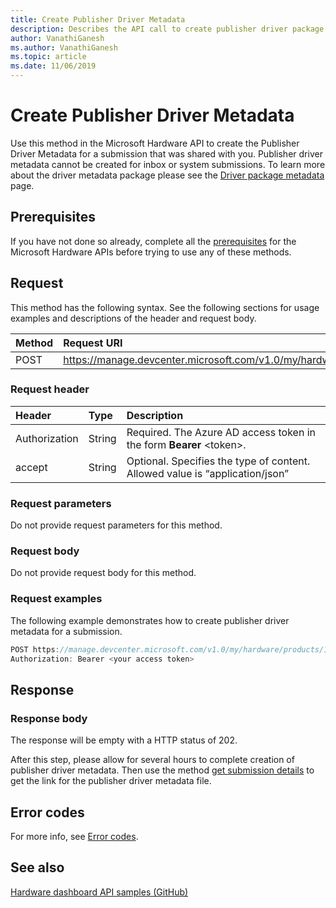 ```yaml
---
title: Create Publisher Driver Metadata
description: Describes the API call to create publisher driver package metadata for Partner Center submissions.
author: VanathiGanesh
ms.author: VanathiGanesh
ms.topic: article
ms.date: 11/06/2019
---
```


# Create Publisher Driver Metadata

Use this method in the Microsoft Hardware API to create the Publisher Driver Metadata for a submission that was shared with you. Publisher driver metadata cannot be created for inbox or system submissions. To learn more about the driver metadata package please see the [Driver package metadata](driver-package-metadata.md) page.

## Prerequisites

If you have not done so already, complete all the [prerequisites](dashboard-api.md) for the Microsoft Hardware APIs before trying to use any of these methods.

## Request

This method has the following syntax. See the following sections for usage examples and descriptions of the header and request body.


| Method | Request URI                                                                                                    |
|:-------|:---------------------------------------------------------------------------------------------------------------|
| POST   | https://manage.devcenter.microsoft.com/v1.0/my/hardware/products/{productID}/submissions/{submissionID}/createpublishermetadata |

### Request header

| Header | Type | Description |
|:--|:--|:--|
| Authorization | String | Required. The Azure AD access token in the form **Bearer** \<token\>. |
| accept | String | Optional. Specifies the type of content. Allowed value is “application/json” |

### Request parameters

Do not provide request parameters for this method.

### Request body

Do not provide request body for this method.

### Request examples

The following example demonstrates how to create publisher driver metadata for a submission.

```cpp
POST https://manage.devcenter.microsoft.com/v1.0/my/hardware/products/14631253285588838/submissions/1152921504621465124/createpublishermetadata HTTP/1.1
Authorization: Bearer <your access token>
```

## Response

### Response body

The response will be empty with a HTTP status of 202.

After this step, please allow for several hours to complete creation of publisher driver metadata. Then use the method [get submission details](get-a-submission.md) to get the link for the publisher driver metadata file.

## Error codes

For more info, see [Error codes](get-product-data.md#error-codes).

## See also

[Hardware dashboard API samples (GitHub)](https://aka.ms/hpc_async_api_samples)
